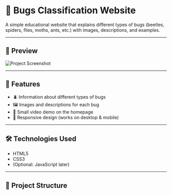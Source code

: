 # 🐞 Bugs Classification Website  

A simple educational website that explains different types of bugs (beetles, spiders, flies, moths, ants, etc.) with images, descriptions, and examples.  

---

## 📸 Preview  
![Project Screenshot](screenshot.png)  

---

## 🚀 Features
- 🪲 Information about different types of bugs  
- 🖼️ Images and descriptions for each bug  
- 🎥 Small video demo on the homepage  
- 📱 Responsive design (works on desktop & mobile)  

---

## 🛠️ Technologies Used
- HTML5  
- CSS3  
- (Optional: JavaScript later)  

---

## 📂 Project Structure
